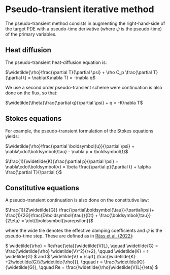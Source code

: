 # Pseudo-transient iterative method
The pseudo-transient method consists in augmenting the right-hand-side of the target PDE with a pseudo-time derivative (where $\psi$ is the pseudo-time) of the primary variables.

## Heat diffusion
The pseudo-transient heat-diffusion equation is:

$\widetilde{\rho}\frac{\partial T}{\partial \psi} + \rho C_p \frac{\partial T}{\partial t} = \nabla(K\nabla T) = -\nabla q$

We use a second order pseudo-transient scheme were continuation is also done on the flux, so that:

$\widetilde{\theta}\frac{\partial q}{\partial \psi} + q  = -K\nabla T$

## Stokes equations

 For example, the pseudo-transient formulation of the Stokes equations yields:

$\widetilde{\rho}\frac{\partial \boldsymbol{u}}{\partial \psi} + \nabla\cdot\boldsymbol{\tau} - \nabla p = \boldsymbol{f}$

$\frac{1}{\widetilde{K}}\frac{\partial p}{\partial \psi} + \nabla\cdot\boldsymbol{v} = \beta \frac{\partial p}{\partial t} + \alpha \frac{\partial T}{\partial t}$


## Constitutive equations
A pseudo-transient continuation is also done on the constitutive law:

$\frac{1}{2\widetilde{G}} \frac{\partial\boldsymbol{\tau}}{\partial\psi}+ \frac{1}{2G}\frac{D\boldsymbol{\tau}}{Dt} + \frac{\boldsymbol{\tau}}{2\eta} = \dot{\boldsymbol{\varepsilon}}$

where the wide tile denotes the effective damping coefficients and $\psi$ is the pseudo-time step. These are defined as in [Räss et al. (2022)](https://gmd.copernicus.org/articles/15/5757/2022/):

$   \widetilde{\rho} = Re\frac{\eta}{\widetilde{V}L}, \qquad
    \widetilde{G} = \frac{\widetilde{\rho} \widetilde{V}^2}{r+2}, \qquad
    \widetilde{K} = r \widetilde{G}
$
and
$
    \widetilde{V} = \sqrt{ \frac{\widetilde{K} +2\widetilde{G}}{\widetilde{\rho}}}, \qquad
    r = \frac{\widetilde{K}}{\widetilde{G}}, \qquad
    Re = \frac{\widetilde{\rho}\widetilde{V}L}{\eta}
$
